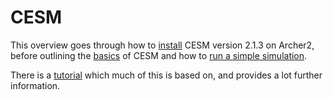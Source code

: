 # CESM

This overview goes through how to [install](./installation.md) CESM version 2.1.3 on Archer2, before outlining the 
[basics](./basics.md) of CESM and how to [run a simple simulation](./first_run.md).

There is a [tutorial](https://ncar.github.io/CESM-Tutorial/README.html) 
which much of this is based on, and provides a lot further information.